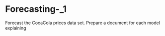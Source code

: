 # Forecasting-_1
Forecast the CocaCola prices data set. Prepare a document for each model explaining
